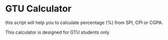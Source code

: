 # GTU Calculator

this script will help you to calculate percentage (%) from SPI, CPI or CGPA.

This calculator is designed for GTU students only
